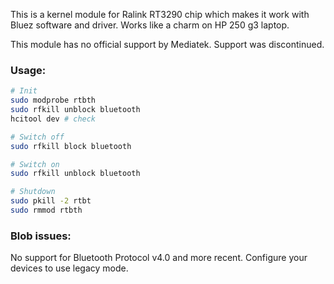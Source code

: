 This is a kernel module for Ralink RT3290 chip which makes it work with Bluez
software and driver. Works like a charm on HP 250 g3 laptop.

This module has no official support by Mediatek. Support was discontinued.


### Usage: ###

```sh
# Init
sudo modprobe rtbth
sudo rfkill unblock bluetooth
hcitool dev # check

# Switch off
sudo rfkill block bluetooth

# Switch on
sudo rfkill unblock bluetooth

# Shutdown
sudo pkill -2 rtbt
sudo rmmod rtbth
```


### Blob issues: ###

No support for Bluetooth Protocol v4.0 and more recent.
Configure your devices to use legacy mode.

